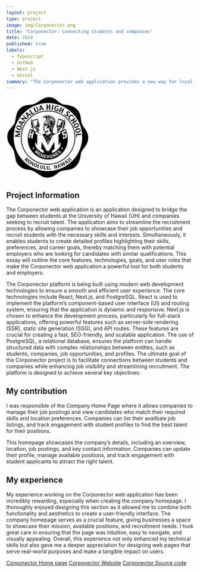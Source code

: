 ```yaml
---
layout: project
type: project
image: img/Corponector.png
title: "Corponector: Connecting students and companies"
date: 2024
published: true
labels:
  - Typescript
  - GitHub
  - Next.js
  - Vercel
summary: "The Corponector web application provides a new way for local and non-local companies who want to recruit students from UH to make their (potential) opportunities known to students."
---
```


<img class="img-fluid" src="../img/MOHS.jpeg">

## Project Information
The Corponector web application is an application designed to bridge the gap between students at the University of Hawaii (UH) and companies seeking to recruit talent. The application aims to streamline the recruitment process by allowing companies to showcase their job opportunities and recruit students with the necessary skills and interests. Simultaneously, it enables students to create detailed profiles highlighting their skills, preferences, and career goals, thereby matching them with potential employers who are looking for candidates with similar qualifications. This essay will outline the core features, technologies, goals, and user roles that make the Corponector web application a powerful tool for both students and employers.

The Corponector platform is being built using modern web development technologies to ensure a smooth and efficient user experience. The core technologies include React, Next.js, and PostgreSQL. React is used to implement the platform’s component-based user interface (UI) and routing system, ensuring that the application is dynamic and responsive. Next.js is chosen to enhance the development process, particularly for full-stack applications, offering powerful features such as server-side rendering (SSR), static site generation (SSG), and API routes. These features are crucial for creating a fast, SEO-friendly, and scalable application. The use of PostgreSQL, a relational database, ensures the platform can handle structured data with complex relationships between entities, such as students, companies, job opportunities, and profiles.  The ultimate goal of the Corponector project is to facilitate connections between students and companies while enhancing job visibility and streamlining recruitment. The platform is designed to achieve several key objectives:

## My contribution
I was responsible of the Company Home Page where it allows companies to manage their job postings and view candidates who match their required skills and location preferences. Companies can list their availbale job listings, and track engagement with student profiles to find the best talent for their positions.

This homepage showcases the company’s details, including an overview, location, job postings, and key contact information. Companies can update their profile, manage available positions, and track engagement with student applicants to attract the right talent.


## My experience
My experience working on the Corponector web application has been incredibly rewarding, especially when creating the company homepage. I thoroughly enjoyed designing this section as it allowed me to combine both functionality and aesthetics to create a user-friendly interface. The company homepage serves as a crucial feature, giving businesses a space to showcase their mission, available positions, and recruitment needs. I took great care in ensuring that the page was intuitive, easy to navigate, and visually appealing. Overall, this experience not only enhanced my technical skills but also gave me a deeper appreciation for designing web pages that serve real-world purposes and make a tangible impact on users.

[Corponector Home page](https://corponector.github.io/)
[Corponector Website](https://corponector.vercel.app/)
[Corponector Source code](https://github.com/corponector/sourceCode)

